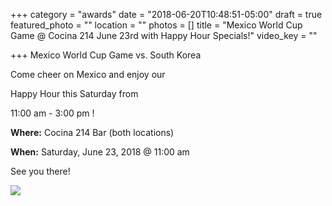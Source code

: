 +++
category = "awards"
date = "2018-06-20T10:48:51-05:00"
draft = true
featured_photo = ""
location = ""
photos = []
title = "Mexico World Cup Game @ Cocina 214 June 23rd with Happy Hour Specials!"
video_key = ""

+++
Mexico World Cup Game vs. South Korea

 

Come cheer on Mexico and enjoy our 

Happy Hour this Saturday from 

11:00 am - 3:00 pm !

**Where:** Cocina 214 Bar (both locations)

**When:** Saturday, June 23, 2018 @ 11:00 am 

See you there!

![](/uploads/2018/06/20/World-Cup-Soccer-Special-2019.jpg)
